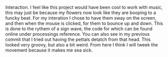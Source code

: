 Interaction.
I feel like this project would have been cool to work with music, this may just be because my flowers now look like they are booping to a funcky beat.
For my interation I chose to have them sway on the screen, and then when the mouse is clicked, for them to bounce up and down. 
This is done to the rythem of a sign wave, the code for which can be found online under processings reference. You can also see in my previous commit that I tried out having the pettals detatch from that head.
This looked very groovy, but also a bit weird. 
From here I think I will tweek the movement because it makes me sea sick. 